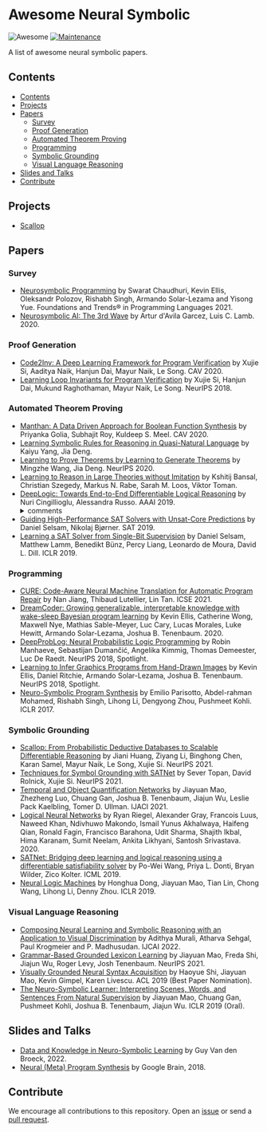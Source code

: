 # Awesome Neural Symbolic
![Awesome](https://cdn.rawgit.com/sindresorhus/awesome/d7305f38d29fed78fa85652e3a63e154dd8e8829/media/badge.svg)
[![Maintenance](https://img.shields.io/badge/Maintained%3F-YES-green.svg)]()

A list of awesome neural symbolic papers.


## Contents
- [Contents](#contents)
- [Projects](#projects)
- [Papers](#papers)
  - [Survey](#survey)
  - [Proof Generation](#proof-generation)
  - [Automated Theorem Proving](#automated-theorem-proving)
  - [Programming](#programming)
  - [Symbolic Grounding](#symbolic-grounding)
  - [Visual Language Reasoning](#visual-language-reasoning)
- [Slides and Talks](#slides-and-talks)
- [Contribute](#contribute)


## Projects
- [Scallop](https://scallop-lang.github.io/)

## Papers

### Survey
- [Neurosymbolic Programming](https://www.cs.utexas.edu/~swarat/pubs/PGL-049-Plain.pdf) by Swarat Chaudhuri, Kevin Ellis, Oleksandr Polozov, Rishabh Singh,
Armando Solar-Lezama and Yisong Yue. Foundations and Trends® in Programming Languages 2021.
- [Neurosymbolic AI: The 3rd Wave](https://arxiv.org/pdf/2012.05876.pdf) by Artur d'Avila Garcez, Luis C. Lamb. 2020.

### Proof Generation
- [Code2Inv: A Deep Learning Framework for Program Verification](https://www.cs.mcgill.ca/~xsi/data/cav20.pdf) by Xujie Si, Aaditya Naik, Hanjun Dai, Mayur Naik, Le Song. CAV 2020.
- [Learning Loop Invariants for Program Verification](https://proceedings.neurips.cc/paper/2018/file/65b1e92c585fd4c2159d5f33b5030ff2-Paper.pdf) by Xujie Si, Hanjun Dai, Mukund Raghothaman, Mayur Naik, Le Song. NeurIPS 2018.

### Automated Theorem Proving
- [Manthan: A Data Driven Approach for Boolean Function Synthesis](https://arxiv.org/pdf/2005.06922.pdf) by Priyanka Golia, Subhajit Roy, Kuldeep S. Meel. CAV 2020.
- [Learning Symbolic Rules for Reasoning in Quasi-Natural Language](https://arxiv.org/abs/2111.12038) by Kaiyu Yang, Jia Deng.
- [Learning to Prove Theorems by Learning to Generate Theorems](https://arxiv.org/abs/2002.07019v2) by Mingzhe Wang, Jia Deng. NeurIPS 2020.
- [Learning to Reason in Large Theories without Imitation](https://arxiv.org/abs/1905.10501) by Kshitij Bansal, Christian Szegedy, Markus N. Rabe, Sarah M. Loos, Viktor Toman. 
- [DeepLogic: Towards End-to-End Differentiable Logical Reasoning](https://arxiv.org/abs/1805.07433) by Nuri Cingillioglu, Alessandra Russo. AAAI 2019.
  <details><summary>comments</summary>
  Check whether a logic program entails a given query. Does not rely on prior hand-coded structure.
  </details>
- [Guiding High-Performance SAT Solvers with Unsat-Core Predictions](https://arxiv.org/abs/1903.04671) by Daniel Selsam, Nikolaj Bjørner. SAT 2019.
- [Learning a SAT Solver from Single-Bit Supervision](https://arxiv.org/abs/1802.03685) by Daniel Selsam, Matthew Lamm, Benedikt Bünz, Percy Liang, Leonardo de Moura, David L. Dill. ICLR 2019.

### Programming
- [CURE: Code-Aware Neural Machine Translation for Automatic Program Repair](https://arxiv.org/abs/2103.00073) by Nan Jiang, Thibaud Lutellier, Lin Tan. ICSE 2021.
- [DreamCoder: Growing generalizable, interpretable knowledge with wake-sleep Bayesian program learning](https://arxiv.org/abs/2006.08381) by Kevin Ellis, Catherine Wong, Maxwell Nye, Mathias Sable-Meyer, Luc Cary, Lucas Morales, Luke Hewitt, Armando Solar-Lezama, Joshua B. Tenenbaum. 2020.
- [DeepProbLog: Neural Probabilistic Logic Programming](https://arxiv.org/abs/1805.10872) by Robin Manhaeve, Sebastijan Dumančić, Angelika Kimmig, Thomas Demeester, Luc De Raedt. NeurIPS 2018, Spotlight.
- [Learning to Infer Graphics Programs from Hand-Drawn Images](https://arxiv.org/abs/1707.09627) by Kevin Ellis, Daniel Ritchie, Armando Solar-Lezama, Joshua B. Tenenbaum. NeurIPS 2018, Spotlight.
- [Neuro-Symbolic Program Synthesis](https://arxiv.org/abs/1611.01855) by Emilio Parisotto, Abdel-rahman Mohamed, Rishabh Singh, Lihong Li, Dengyong Zhou, Pushmeet Kohli. ICLR 2017.

### Symbolic Grounding
- [Scallop: From Probabilistic Deductive Databases to Scalable Differentiable Reasoning](https://www.cis.upenn.edu/~mhnaik/papers/neurips21.pdf) by Jiani Huang, Ziyang Li, Binghong Chen, Karan Samel, Mayur Naik, Le Song, Xujie Si. NeurIPS 2021.
- [Techniques for Symbol Grounding with SATNet](https://www.cs.mcgill.ca/~xsi/data/neurips21a.pdf) by Sever Topan, David Rolnick, Xujie Si. NeurIPS 2021.
- [Temporal and Object Quantification Networks](http://toqnet.csail.mit.edu/data/papers/2021IJCAI-TOQNet.pdf) by Jiayuan Mao, Zhezheng Luo, Chuang Gan, Joshua B. Tenenbaum, Jiajun Wu, Leslie Pack Kaelbling, Tomer D. Ullman. IJACI 2021.
- [Logical Neural Networks](https://arxiv.org/abs/2006.13155) by Ryan Riegel, Alexander Gray, Francois Luus, Naweed Khan, Ndivhuwo Makondo, Ismail Yunus Akhalwaya, Haifeng Qian, Ronald Fagin, Francisco Barahona, Udit Sharma, Shajith Ikbal, Hima Karanam, Sumit Neelam, Ankita Likhyani, Santosh Srivastava. 2020.
- [SATNet: Bridging deep learning and logical reasoning using a differentiable satisfiability solver](https://arxiv.org/abs/1905.12149) by Po-Wei Wang, Priya L. Donti, Bryan Wilder, Zico Kolter. ICML 2019.
- [Neural Logic Machines](https://arxiv.org/pdf/1904.11694.pdf) by Honghua Dong, Jiayuan Mao, Tian Lin, Chong Wang, Lihong Li, Denny Zhou. ICLR 2019.

### Visual Language Reasoning
- [Composing Neural Learning and Symbolic Reasoning with an Application to Visual Discrimination](http://madhu.cs.illinois.edu/VDP_IJCAI2022.pdf) by Adithya Murali, Atharva Sehgal, Paul Krogmeier and P. Madhusudan. IJCAI 2022.
- [Grammar-Based Grounded Lexicon Learning](https://papers.nips.cc/paper/2021/hash/4158f6d19559955bae372bb00f6204e4-Abstract.html) by Jiayuan Mao, Freda Shi, Jiajun Wu, Roger Levy, Josh Tenenbaum. NeurIPS 2021.
- [Visually Grounded Neural Syntax Acquisition](https://arxiv.org/abs/1906.02890) by Haoyue Shi, Jiayuan Mao, Kevin Gimpel, Karen Livescu. ACL 2019 (Best Paper Nomination).
- [The Neuro-Symbolic Learner: Interpreting Scenes, Words, and Sentences From Natural Supervision](https://arxiv.org/abs/1904.12584) by Jiayuan Mao, Chuang Gan, Pushmeet Kohli, Joshua B. Tenenbaum, Jiajun Wu. ICLR 2019 (Oral).

## Slides and Talks
- [Data and Knowledge in Neuro-Symbolic Learning](http://starai.cs.ucla.edu/slides/Siemens22.pdf) by Guy Van den Broeck, 2022.
- [Neural (Meta) Program Synthesis](https://uclnlp.github.io/nampi/talk_slides/rishabh-singh-nampi-v2.pdf) by Google Brain, 2018.


## Contribute
We encourage all contributions to this repository. Open an [issue](https://github.com/Ying1123/awesome-neural-symbolic/issues) or send a [pull request](https://github.com/Ying1123/awesome-neural-symbolic/pulls).
